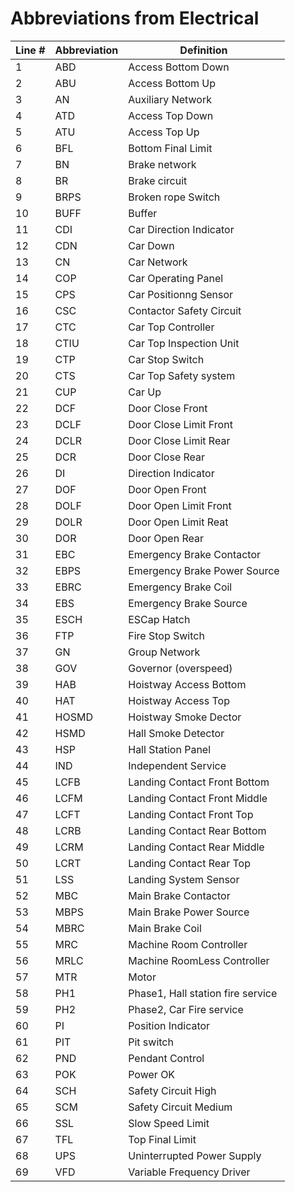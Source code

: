 # Abbreviations from Electrical

| Line # | Abbreviation | Definition                     |
|--------|--------------|--------------------------------|
| 1      | ABD          | Access Bottom Down             |
| 2      | ABU          | Access Bottom Up               |
| 3      | AN           | Auxiliary Network              |
| 4      | ATD          | Access Top Down                |
| 5      | ATU          | Access Top Up                  |
| 6      | BFL          | Bottom Final Limit             |
| 7      | BN           | Brake network                  |
| 8      | BR           | Brake circuit                  |
| 9      | BRPS         | Broken rope Switch             |
| 10     | BUFF         | Buffer                         |
| 11     | CDI          | Car Direction Indicator        |
| 12     | CDN          | Car Down                       |
| 13     | CN           | Car Network                    |
| 14     | COP          | Car Operating Panel            |
| 15     | CPS          | Car Positionng Sensor          |
| 16     | CSC          | Contactor Safety Circuit       |
| 17     | CTC          | Car Top Controller             |
| 18     | CTIU         | Car Top Inspection Unit        |
| 19     | CTP          | Car Stop Switch                |
| 20     | CTS          | Car Top Safety system          |
| 21     | CUP          | Car Up                         |
| 22     | DCF          | Door Close Front               |
| 23     | DCLF         | Door Close Limit Front         |
| 24     | DCLR         | Door Close Limit Rear          |
| 25     | DCR          | Door Close Rear                |
| 26     | DI           | Direction Indicator            |
| 27     | DOF          | Door Open Front                |
| 28     | DOLF         | Door Open Limit Front          |
| 29     | DOLR         | Door Open Limit Reat           |
| 30     | DOR          | Door Open Rear                 |
| 31     | EBC          | Emergency Brake Contactor      |
| 32     | EBPS         | Emergency Brake Power Source   |
| 33     | EBRC         | Emergency Brake Coil           |
| 34     | EBS          | Emergency Brake Source         |
| 35     | ESCH         | ESCap Hatch                    |
| 36     | FTP          | Fire Stop Switch               |
| 37     | GN           | Group Network                  |
| 38     | GOV          | Governor (overspeed)           |
| 39     | HAB          | Hoistway Access Bottom         |
| 40     | HAT          | Hoistway Access Top            |
| 41     | HOSMD        | Hoistway Smoke Dector          |
| 42     | HSMD         | Hall Smoke Detector            |
| 43     | HSP          | Hall Station Panel             |
| 44     | IND          | Independent Service            |
| 45     | LCFB         | Landing Contact Front Bottom   |
| 46     | LCFM         | Landing Contact Front Middle   |
| 47     | LCFT         | Landing Contact Front Top      |
| 48     | LCRB         | Landing Contact Rear Bottom    |
| 49     | LCRM         | Landing Contact Rear Middle    |
| 50     | LCRT         | Landing Contact Rear Top       |
| 51     | LSS          | Landing System Sensor          |
| 52     | MBC          | Main Brake Contactor           |
| 53     | MBPS         | Main Brake Power Source        |
| 54     | MBRC         | Main Brake Coil                |
| 55     | MRC          | Machine Room Controller        |
| 56     | MRLC         | Machine RoomLess Controller    |
| 57     | MTR          | Motor                          |
| 58     | PH1          | Phase1, Hall station fire service |
| 59     | PH2          | Phase2, Car Fire service       |
| 60     | PI           | Position Indicator             |
| 61     | PIT          | Pit switch                     |
| 62     | PND          | Pendant Control                |
| 63     | POK          | Power OK                       |
| 64     | SCH          | Safety Circuit High            |
| 65     | SCM          | Safety Circuit Medium          |
| 66     | SSL          | Slow Speed Limit               |
| 67     | TFL          | Top Final Limit                |
| 68     | UPS          | Uninterrupted Power Supply     |
| 69     | VFD          | Variable Frequency Driver      |